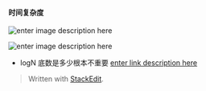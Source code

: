 #### 时间复杂度

![enter image description here](https://drive.google.com/uc?id=1Z8qA1kFoTaSy9EXHAevCVd5Pk2nFHEVe)


![enter image description here](https://drive.google.com/uc?id=1ksKBcx4WHVwXCyum4H-JZCLX_Qy54Pj0)

* logN 底数是多少根本不重要
[enter link description here](https://blog.csdn.net/bengxu/article/details/80320546)

> Written with [StackEdit](https://stackedit.io/).
<!--stackedit_data:
eyJoaXN0b3J5IjpbMTU1NzE3NzksMTU0NzIxNzcxM119
-->